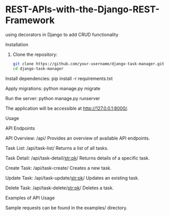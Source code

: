# REST-APIs-with-the-Django-REST-Framework
using decorators in Django to add CRUD functionality

Installation

1. Clone the repository:

   ```bash
   git clone https://github.com/your-username/django-task-manager.git
   cd django-task-manager
Install dependencies:
pip install -r requirements.txt

Apply migrations:
python manage.py migrate

Run the server:
python manage.py runserver

The application will be accessible at http://127.0.0.1:8000/.

Usage

API Endpoints

API Overview: /api/
Provides an overview of available API endpoints.

Task List: /api/task-list/
Returns a list of all tasks.

Task Detail: /api/task-detail/<str:pk>/
Returns details of a specific task.

Create Task: /api/task-create/
Creates a new task.

Update Task: /api/task-update/<str:pk>/
Updates an existing task.

Delete Task: /api/task-delete/<str:pk>/
Deletes a task.

Examples of API Usage

Sample requests can be found in the examples/ directory.
